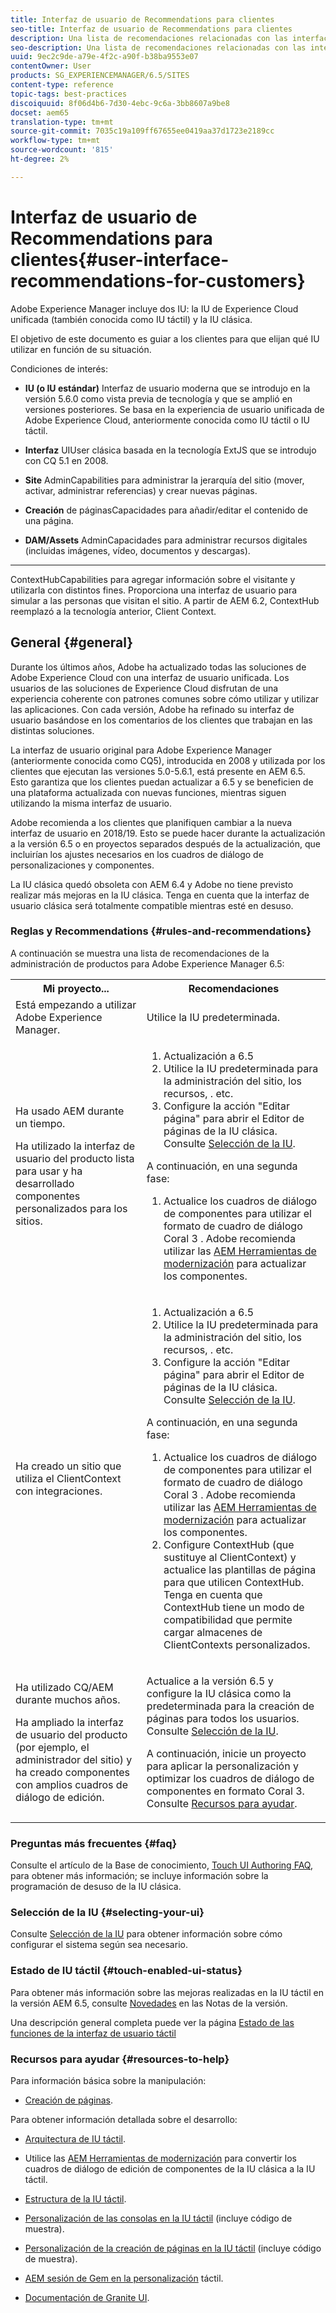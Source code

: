 ```yaml
---
title: Interfaz de usuario de Recommendations para clientes
seo-title: Interfaz de usuario de Recommendations para clientes
description: Una lista de recomendaciones relacionadas con las interfaces de usuario clásica y táctil.
seo-description: Una lista de recomendaciones relacionadas con las interfaces de usuario clásica y táctil.
uuid: 9ec2c9de-a79e-4f2c-a90f-b38ba9553e07
contentOwner: User
products: SG_EXPERIENCEMANAGER/6.5/SITES
content-type: reference
topic-tags: best-practices
discoiquuid: 8f06d4b6-7d30-4ebc-9c6a-3bb8607a9be8
docset: aem65
translation-type: tm+mt
source-git-commit: 7035c19a109ff67655ee0419aa37d1723e2189cc
workflow-type: tm+mt
source-wordcount: '815'
ht-degree: 2%

---
```



# Interfaz de usuario de Recommendations para clientes{#user-interface-recommendations-for-customers}

Adobe Experience Manager incluye dos IU: la IU de Experience Cloud unificada (también conocida como IU táctil) y la IU clásica.

El objetivo de este documento es guiar a los clientes para que elijan qué IU utilizar en función de su situación.

Condiciones de interés:

* **IU (o IU estándar)**
Interfaz de usuario moderna que se introdujo en la versión 5.6.0 como vista previa de tecnología y que se amplió en versiones posteriores. Se basa en la experiencia de usuario unificada de Adobe Experience Cloud, anteriormente conocida como IU táctil o IU táctil.

* **Interfaz**
UIUser clásica basada en la tecnología ExtJS que se introdujo con CQ 5.1 en 2008.

* **Site**
AdminCapabilities para administrar la jerarquía del sitio (mover, activar, administrar referencias) y crear nuevas páginas.

* **Creación**
de páginasCapacidades para añadir/editar el contenido de una página.

* **DAM/Assets**
AdminCapacidades para administrar recursos digitales (incluidas imágenes, vídeo, documentos y descargas).

* ****
ContextHubCapabilities para agregar información sobre el visitante y utilizarla con distintos fines. Proporciona una interfaz de usuario para simular a las personas que visitan el sitio. A partir de AEM 6.2, ContextHub reemplazó a la tecnología anterior, Client Context.

## General {#general}

Durante los últimos años, Adobe ha actualizado todas las soluciones de Adobe Experience Cloud con una interfaz de usuario unificada. Los usuarios de las soluciones de Experience Cloud disfrutan de una experiencia coherente con patrones comunes sobre cómo utilizar y utilizar las aplicaciones. Con cada versión, Adobe ha refinado su interfaz de usuario basándose en los comentarios de los clientes que trabajan en las distintas soluciones.

La interfaz de usuario original para Adobe Experience Manager (anteriormente conocida como CQ5), introducida en 2008 y utilizada por los clientes que ejecutan las versiones 5.0-5.6.1, está presente en AEM 6.5. Esto garantiza que los clientes puedan actualizar a 6.5 y se beneficien de una plataforma actualizada con nuevas funciones, mientras siguen utilizando la misma interfaz de usuario.

Adobe recomienda a los clientes que planifiquen cambiar a la nueva interfaz de usuario en 2018/19. Esto se puede hacer durante la actualización a la versión 6.5 o en proyectos separados después de la actualización, que incluirían los ajustes necesarios en los cuadros de diálogo de personalizaciones y componentes.

La IU clásica quedó obsoleta con AEM 6.4 y Adobe no tiene previsto realizar más mejoras en la IU clásica. Tenga en cuenta que la interfaz de usuario clásica será totalmente compatible mientras esté en desuso.

### Reglas y Recommendations {#rules-and-recommendations}

A continuación se muestra una lista de recomendaciones de la administración de productos para Adobe Experience Manager 6.5:

<table>
 <tbody>
  <tr>
   <th>Mi proyecto...</th>
   <th>Recomendaciones</th>
  </tr>
  <tr>
   <td>Está empezando a utilizar Adobe Experience Manager.</td>
   <td>Utilice la IU predeterminada.</td>
  </tr>
  <tr>
   <td><p>Ha usado AEM durante un tiempo.</p> <p>Ha utilizado la interfaz de usuario del producto lista para usar y ha desarrollado componentes personalizados para los sitios.<br /> </p> </td>
   <td>
    <ol>
     <li>Actualización a 6.5</li>
     <li>Utilice la IU predeterminada para la administración del sitio, los recursos, . etc.<br /> </li>
     <li>Configure la acción "Editar página" para abrir el Editor de páginas de la IU clásica. Consulte <a href="#selecting-your-ui">Selección de la IU</a>.</li>
    </ol> <p>A continuación, en una segunda fase:</p>
    <ol>
     <li>Actualice los cuadros de diálogo de componentes para utilizar el formato de cuadro de diálogo Coral 3 . Adobe recomienda utilizar las <a href="/help/sites-developing/modernization-tools.md">AEM Herramientas de modernización</a> para actualizar los componentes.</li>
    </ol> </td>
  </tr>
  <tr>
   <td>Ha creado un sitio que utiliza el ClientContext con integraciones.<br /> </td>
   <td>
    <ol>
     <li>Actualización a 6.5</li>
     <li>Utilice la IU predeterminada para la administración del sitio, los recursos, . etc.</li>
     <li>Configure la acción "Editar página" para abrir el Editor de páginas de la IU clásica. Consulte <a href="#selecting-your-ui">Selección de la IU</a>.</li>
    </ol> <p>A continuación, en una segunda fase:</p>
    <ol>
     <li>Actualice los cuadros de diálogo de componentes para utilizar el formato de cuadro de diálogo Coral 3 . Adobe recomienda utilizar las <a href="/help/sites-developing/modernization-tools.md">AEM Herramientas de modernización</a> para actualizar los componentes.</li>
     <li>Configure ContextHub (que sustituye al ClientContext) y actualice las plantillas de página para que utilicen ContextHub. Tenga en cuenta que ContextHub tiene un modo de compatibilidad que permite cargar almacenes de ClientContexts personalizados.</li>
    </ol> </td>
  </tr>
  <tr>
   <td><p>Ha utilizado CQ/AEM durante muchos años.</p> <p>Ha ampliado la interfaz de usuario del producto (por ejemplo, el administrador del sitio) y ha creado componentes con amplios cuadros de diálogo de edición.</p> </td>
   <td><p>Actualice a la versión 6.5 y configure la IU clásica como la predeterminada para la creación de páginas para todos los usuarios. Consulte <a href="#selecting-your-ui">Selección de la IU</a>.</p> <p>A continuación, inicie un proyecto para aplicar la personalización y optimizar los cuadros de diálogo de componentes en formato Coral 3. Consulte <a href="#resources-to-help">Recursos para ayudar</a>.<br /> </p> </td>
  </tr>
 </tbody>
</table>

### Preguntas más frecuentes {#faq}

Consulte el artículo de la Base de conocimiento, [Touch UI Authoring FAQ](https://helpx.adobe.com/experience-manager/kb/index/touchui_faq.html), para obtener más información; se incluye información sobre la programación de desuso de la IU clásica.

### Selección de la IU {#selecting-your-ui}

Consulte [Selección de la IU](/help/sites-authoring/select-ui.md) para obtener información sobre cómo configurar el sistema según sea necesario.

### Estado de IU táctil {#touch-enabled-ui-status}

Para obtener más información sobre las mejoras realizadas en la IU táctil en la versión AEM 6.5, consulte [Novedades](/help/release-notes/release-notes.md#what-s-new) en las Notas de la versión.

Una descripción general completa puede ver la página [Estado de las funciones de la interfaz de usuario táctil](/help/release-notes/touch-ui-features-status.md)

### Recursos para ayudar {#resources-to-help}

Para información básica sobre la manipulación:

* [Creación de páginas](/help/sites-authoring/page-authoring.md).

Para obtener información detallada sobre el desarrollo:

* [Arquitectura de IU táctil](/help/sites-developing/touch-ui-concepts.md).
* Utilice las [AEM Herramientas de modernización](/help/sites-developing/modernization-tools.md) para convertir los cuadros de diálogo de edición de componentes de la IU clásica a la IU táctil.

* [Estructura de la IU táctil](/help/sites-developing/touch-ui-structure.md).

* [Personalización de las consolas en la IU táctil](/help/sites-developing/customizing-consoles-touch.md)  (incluye código de muestra).

* [Personalización de la creación de páginas en la IU táctil](/help/sites-developing/customizing-page-authoring-touch.md)  (incluye código de muestra).

* [AEM sesión de Gem en la personalización](https://docs.adobe.com/content/ddc/en/gems/user-interface-customization-for-aem-6.html) táctil.
* [Documentación de Granite UI](https://helpx.adobe.com/experience-manager/6-5/sites/developing/using/reference-materials/granite-ui/api/index.html).

